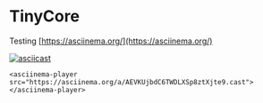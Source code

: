 # TinyCore

Testing [https://asciinema.org/](https://asciinema.org/)

[![asciicast](https://asciinema.org/a/AEVKUjbdC6TWDLXSp8ztXjte9.png)](https://asciinema.org/a/AEVKUjbdC6TWDLXSp8ztXjte9)

<asciinema-player src="https://asciinema.org/a/AEVKUjbdC6TWDLXSp8ztXjte9.cast"></asciinema-player>

`<asciinema-player src="https://asciinema.org/a/AEVKUjbdC6TWDLXSp8ztXjte9.cast"></asciinema-player>`
